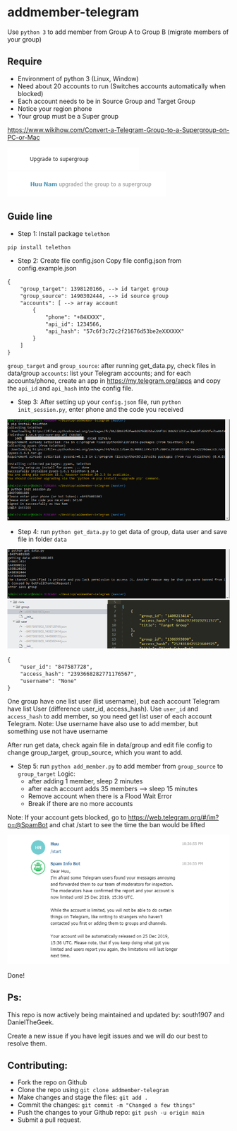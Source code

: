 # addmember-telegram

Use `python 3` to add member from Group A to Group B (migrate members of your group)

## Require

* Environment of python 3 (Linux, Window)
* Need about 20 accounts to run (Switches accounts automatically when blocked)
* Each account needs to be in Source Group and Target Group
* Notice your region phone
* Your group must be a Super group

https://www.wikihow.com/Convert-a-Telegram-Group-to-a-Supergroup-on-PC-or-Mac

![Supper group](images/note_tele.png)
![Upgraded Supper group](images/note_tele2.png)

## Guide line

* Step 1: Install package `telethon`

```
pip install telethon
```

* Step 2: Create file config.json
  Copy file config.json from config.example.json

```
{
	"group_target": 1398120166, --> id target group
	"group_source": 1490302444, --> id source group
	"accounts": [ --> array account
		{
			"phone": "+84XXXX",
			"api_id": 1234566,
			"api_hash": "57c6f3c72c2f21676d53be2eXXXXXX"
		}
	]
}
```

`group_target` and `group_source`: after running get_data.py, check files in data/group
`accounts`: list your Telegram accounts; and for each accounts/phone, create an app in https://my.telegram.org/apps and copy the `api_id` and  `api_hash` into
the config file.

* Step 3: After setting up your `config.json` file, run `python init_session.py`, enter phone and the code you received

![Init session](images/step1.png)

* Step 4: run `python get_data.py` to get data of group, data user and save file in folder `data`

![Get data](images/step2.png)
![Data after Get](images/data_step2.png)

```
{
    "user_id": "847587728",
    "access_hash": "2393668282771176567",
    "username": "None"
}
```

One group have one list user (list username), but each account Telegram have list User (difference user_id, access_hash). Use `user_id` and `access_hash` to add
member, so you need get list user of each account Telegram.
Note: Use username have also use to add member, but something use not have username

After run get data, check again file in data/group and edit file config to change group_target, group_source, which you want to add.

* Step 5: run `python add_member.py` to add member from `group_source` to `group_target`
  Logic:
    * after adding 1 member, sleep 2 minutes
    * after each account adds 35 members --> sleep 15 minutes
    * Remove account when there is a Flood Wait Error
    * Break if there are no more accounts

Note: If your account gets blocked, go to https://web.telegram.org/#/im?p=@SpamBot and chat /start to see the time the ban would be lifted

![Get data](images/block.png)

Done!

## Ps:

This repo is now actively being maintained and updated by:
south1907 and DanielTheGeek.

Create a new issue if you have legit issues and we will do our best to resolve them.

## Contributing:

* Fork the repo on Github
* Clone the repo using `git clone addmember-telegram`
* Make changes and stage the files: `git add .`
* Commit the changes: `git commit -m "Changed a few things"`
* Push the changes to your Github repo: `git push -u origin main`
* Submit a pull request.
